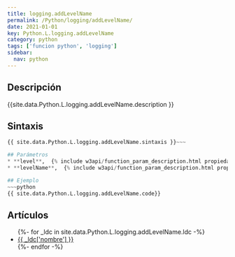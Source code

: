 ```yaml
---
title: logging.addLevelName
permalink: /Python/logging/addLevelName/
date: 2021-01-01
key: Python.L.logging.addLevelName
category: python
tags: ['funcion python', 'logging']
sidebar: 
  nav: python
---
```


## Descripción
{{site.data.Python.L.logging.addLevelName.description }}

## Sintaxis
~~~python
{{ site.data.Python.L.logging.addLevelName.sintaxis }}~~~

## Parámetros
* **level**,  {% include w3api/function_param_description.html propiedad=site.data.Python.L.logging.addLevelName valor="level" %}
* **levelName**,  {% include w3api/function_param_description.html propiedad=site.data.Python.L.logging.addLevelName valor="levelName" %}

## Ejemplo
~~~python
{{ site.data.Python.L.logging.addLevelName.code}}
~~~

## Artículos
<ul>
{%- for _ldc in site.data.Python.L.logging.addLevelName.ldc -%}
   <li>
       <a href="{{_ldc['url'] }}">{{ _ldc['nombre'] }}</a>
   </li>
{%- endfor -%}
</ul>
